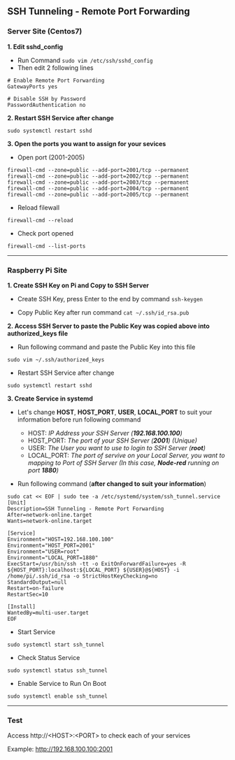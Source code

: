 ## SSH Tunneling - Remote Port Forwarding
### Server Site (Centos7)

**1. Edit sshd_config**
- Run Command `sudo vim /etc/ssh/sshd_config`
- Then edit 2 following lines
```
# Enable Remote Port Forwarding
GatewayPorts yes

# Disable SSH by Password
PasswordAuthentication no
```

**2. Restart SSH Service after change**
```
sudo systemctl restart sshd
```
**3. Open the ports you want to assign for your sevices**

- Open port (2001-2005)
```
firewall-cmd --zone=public --add-port=2001/tcp --permanent
firewall-cmd --zone=public --add-port=2002/tcp --permanent
firewall-cmd --zone=public --add-port=2003/tcp --permanent
firewall-cmd --zone=public --add-port=2004/tcp --permanent
firewall-cmd --zone=public --add-port=2005/tcp --permanent
```

- Reload filewall
```
firewall-cmd --reload
```

- Check port opened
```
firewall-cmd --list-ports
```

***
### Raspberry Pi Site

**1. Create SSH Key on Pi and Copy to SSH Server**

- Create SSH Key, press Enter to the end by command `ssh-keygen`

- Copy Public Key after run command `cat ~/.ssh/id_rsa.pub`

**2. Access SSH Server to paste the Public Key was copied above into authorized_keys file**

- Run following command and paste the Public Key into this file

```
sudo vim ~/.ssh/authorized_keys
```
- Restart SSH Service after change
```
sudo systemctl restart sshd
```

**3. Create Service in systemd**
- Let's change **HOST**, **HOST_PORT**, **USER**, **LOCAL_PORT** to suit your information before run following command
  + HOST: _IP Address your SSH Server (**192.168.100.100**)_
  + HOST_PORT: _The port of your SSH Server (**2001**) (Unique)_
  + USER: _The User you want to use to login to SSH Server (**root**)_
  + LOCAL_PORT: _The port of servive on your Local Server, you want to mapping to Port of SSH Server (In this case, **Node-red** running on port **1880**)_

- Run following command (**after changed to suit your information**)
```
sudo cat << EOF | sudo tee -a /etc/systemd/system/ssh_tunnel.service
[Unit]
Description=SSH Tunneling - Remote Port Forwarding
After=network-online.target
Wants=network-online.target

[Service]
Environment="HOST=192.168.100.100"
Environment="HOST_PORT=2001"
Environment="USER=root"
Environment="LOCAL_PORT=1880"
ExecStart=/usr/bin/ssh -tt -o ExitOnForwardFailure=yes -R ${HOST_PORT}:localhost:${LOCAL_PORT} ${USER}@${HOST} -i /home/pi/.ssh/id_rsa -o StrictHostKeyChecking=no
StandardOutput=null
Restart=on-failure
RestartSec=10

[Install]
WantedBy=multi-user.target
EOF
```

- Start Service
```
sudo systemctl start ssh_tunnel
```

- Check Status Service
```
sudo systemctl status ssh_tunnel
```

- Enable Service to Run On Boot
```
sudo systemctl enable ssh_tunnel
```

***
### Test
Access http://\<HOST>:\<PORT> to check each of your services

Example: http://192.168.100.100:2001
